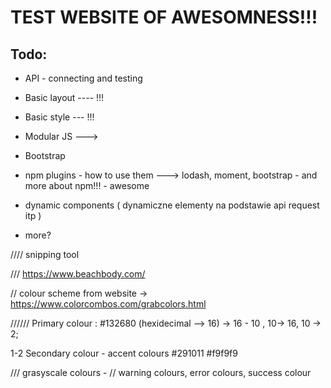 # TEST WEBSITE OF AWESOMNESS!!!

## Todo:

- API - connecting and testing
- Basic layout ---- !!! 

- Basic style --- !!!
- Modular JS ---> 
- Bootstrap 
- npm plugins - how to use them ---> lodash, moment, bootstrap - and more about npm!!! - awesome
- dynamic components ( dynamiczne elementy na podstawie api request itp )
- more?


//// snipping tool

/// https://www.beachbody.com/

// colour scheme from website -> https://www.colorcombos.com/grabcolors.html

//////
Primary colour : #132680 (hexidecimal --> 16) -> 16 - 10 , 10-> 16, 10 -> 2;  

1-2 Secondary colour - accent colours
 #291011
 #f9f9f9

/// grasyscale colours - 
// warning colours, error colours, success colour 